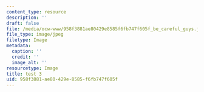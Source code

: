 ```yaml
---
content_type: resource
description: ''
draft: false
file: /media/ocw-www/958f3881ae80429e8585f6fb747f605f_be_careful_guys.jpeg
file_type: image/jpeg
filetype: Image
metadata:
  caption: ''
  credit: ''
  image_alt: ''
resourcetype: Image
title: test 3
uid: 958f3881-ae80-429e-8585-f6fb747f605f
---
```


